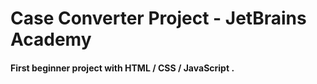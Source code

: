 # Case Converter Project - JetBrains Academy
#### First beginner project with **HTML** / **CSS** / **JavaScript** .